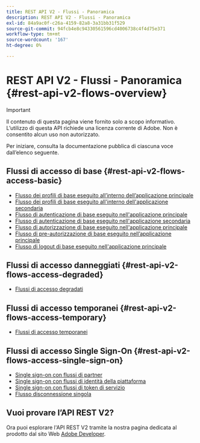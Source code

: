 ```yaml
---
title: REST API V2 - Flussi - Panoramica
description: REST API V2 - Flussi - Panoramica
exl-id: 84a9ac0f-c26a-4159-82a8-3a31bb31f529
source-git-commit: 94fcb4e8c94330561596cd4006738c4f4d75e371
workflow-type: tm+mt
source-wordcount: '167'
ht-degree: 0%

---
```


# REST API V2 - Flussi - Panoramica {#rest-api-v2-flows-overview}

>[!IMPORTANT]
>
> Il contenuto di questa pagina viene fornito solo a scopo informativo. L’utilizzo di questa API richiede una licenza corrente di Adobe. Non è consentito alcun uso non autorizzato.

Per iniziare, consulta la documentazione pubblica di ciascuna voce dall’elenco seguente.

## Flussi di accesso di base {#rest-api-v2-flows-access-basic}

* [Flusso dei profili di base eseguito all’interno dell’applicazione principale](./basic-access-flows/rest-api-v2-basic-profiles-primary-application-flow.md)
* [Flusso dei profili di base eseguito all&#39;interno dell&#39;applicazione secondaria](./basic-access-flows/rest-api-v2-basic-profiles-secondary-application-flow.md)
* [Flusso di autenticazione di base eseguito nell&#39;applicazione principale](./basic-access-flows/rest-api-v2-basic-authentication-primary-application-flow.md)
* [Flusso di autenticazione di base eseguito nell&#39;applicazione secondaria](./basic-access-flows/rest-api-v2-basic-authentication-secondary-application-flow.md)
* [Flusso di autorizzazione di base eseguito nell&#39;applicazione principale](./basic-access-flows/rest-api-v2-basic-authorization-primary-application-flow.md)
* [Flusso di pre-autorizzazione di base eseguito nell’applicazione principale](./basic-access-flows/rest-api-v2-basic-preauthorization-primary-application-flow.md)
* [Flusso di logout di base eseguito nell&#39;applicazione principale](./basic-access-flows/rest-api-v2-basic-logout-primary-application-flow.md)

## Flussi di accesso danneggiati {#rest-api-v2-flows-access-degraded}

* [Flussi di accesso degradati](./degraded-access-flows/rest-api-v2-access-degraded-flows.md)

## Flussi di accesso temporanei {#rest-api-v2-flows-access-temporary}

* [Flussi di accesso temporanei](./temporary-access-flows/rest-api-v2-access-temporary-flows.md)

## Flussi di accesso Single Sign-On {#rest-api-v2-flows-access-single-sign-on}

* [Single sign-on con flussi di partner](./single-sign-on-access-flows/rest-api-v2-single-sign-on-partner-flows.md)
* [Single sign-on con flussi di identità della piattaforma](./single-sign-on-access-flows/rest-api-v2-single-sign-on-platform-identity-flows.md)
* [Single sign-on con flussi di token di servizio](./single-sign-on-access-flows/rest-api-v2-single-sign-on-service-token-flows.md)
* [Flusso disconnessione singola](./single-sign-on-access-flows/rest-api-v2-single-sign-on-logout-flow.md)

## Vuoi provare l’API REST V2?

Ora puoi esplorare l&#39;API REST V2 tramite la nostra pagina dedicata al prodotto dal sito Web [Adobe Developer](https://developer.adobe.com/adobe-pass/).
